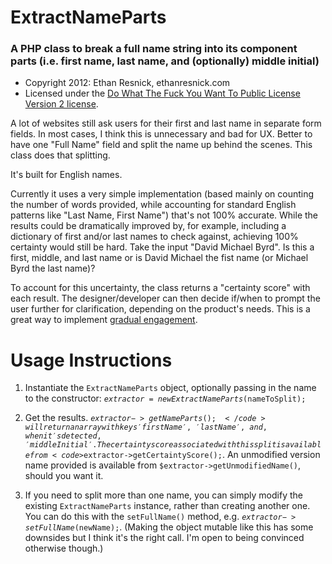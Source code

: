 # ExtractNameParts
### A PHP class to break a full name string into its component parts (i.e. first name, last name, and (optionally) middle initial)

 - Copyright 2012: Ethan Resnick, ethanresnick.com
 - Licensed under the [Do What The Fuck You Want To Public License Version 2 license](http://en.wikipedia.org/wiki/WTFPL). 
 
A lot of websites still ask users for their first and last name in separate form fields. In most cases, I think this is unnecessary and bad for UX. Better to have one "Full Name" field and split the name up behind the scenes. This class does that splitting.

It's built for English names.

Currently it uses a very simple implementation (based mainly on counting the number of words provided, while accounting for standard English patterns like "Last Name, First Name") that's not 100% accurate. While the results could be dramatically improved by, for example, including a dictionary of first and/or last names to check against, achieving 100% certainty would still be hard. Take the input "David Michael Byrd". Is this a first, middle, and last name or is David Michael the fist name (or Michael Byrd the last name)? 

To account for this uncertainty, the class returns a "certainty score" with each result. The designer/developer can then decide if/when to prompt the user further for clarification, depending on the product's needs. This is a great way to implement [gradual engagement](http://www.lukew.com/ff/entry.asp?1128).


Usage Instructions
======

1. Instantiate the <code>ExtractNameParts</code> object, optionally passing in the name to the constructor: <code>$extractor = new ExtractNameParts($nameToSplit);</code>

2. Get the results. <code>$extractor->getNameParts();</code> will return an array with keys 'firstName', 'lastName', and, when it's detected, 'middleInitial'. The certainty score associated with this split is available from <code>$extractor->getCertaintyScore();</code>. An unmodified version name provided is available from <code>$extractor->getUnmodifiedName()</code>, should you want it.

3. If you need to split more than one name, you can simply modify the existing <code>ExtractNameParts</code> instance, rather than creating another one. You can do this with the <code>setFullName()</code> method, e.g. <code>$extractor->setFullName($newName);</code>. (Making the object mutable like this has some downsides but I think it's the right call. I'm open to being convinced otherwise though.)